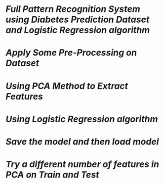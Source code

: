 # *Full Pattern Recognition System using Diabetes Prediction Dataset and Logistic Regression algorithm*
# ***Apply Some Pre-Processing on Dataset***
# ***Using PCA Method to Extract Features***
# ***Using Logistic Regression algorithm***
# ***Save the model and then load model***
# ***Try a different number of features in PCA  on  Train and Test***
